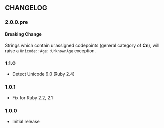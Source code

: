## CHANGELOG

### 2.0.0.pre

#### Breaking Change

Strings which contain unassigned codepoints (general category of **Cn**), will raise a `Unicode::Age::UnknownAge` exception.

### 1.1.0

* Detect Unicode 9.0 (Ruby 2.4)

### 1.0.1

* Fix for Ruby 2.2, 2.1

### 1.0.0

* Initial release

